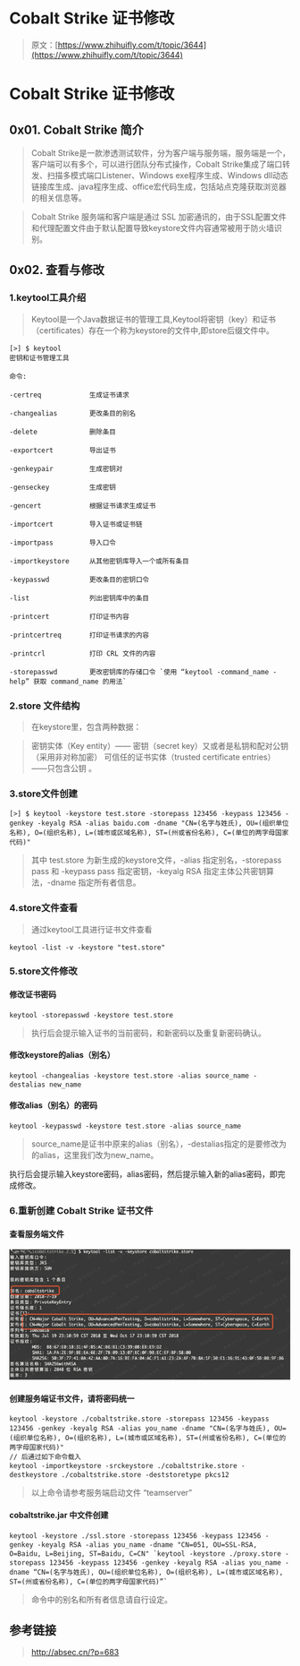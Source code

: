 # Cobalt Strike 证书修改

> 原文：[https://www.zhihuifly.com/t/topic/3644](https://www.zhihuifly.com/t/topic/3644)

# Cobalt Strike 证书修改

## 0x01\. Cobalt Strike 简介

> Cobalt Strike是一款渗透测试软件，分为客户端与服务端，服务端是一个，客户端可以有多个，可以进行团队分布式操作，Cobalt Strike集成了端口转发、扫描多模式端口Listener、Windows exe程序生成、Windows dll动态链接库生成、java程序生成、office宏代码生成，包括站点克隆获取浏览器的相关信息等。

> Cobalt Strike 服务端和客户端是通过 SSL 加密通讯的，由于SSL配置文件和代理配置文件由于默认配置导致keystore文件内容通常被用于防火墙识别。

## 0x02\. 查看与修改

### 1.keytool工具介绍

> Keytool是一个Java数据证书的管理工具,Keytool将密钥（key）和证书（certificates）存在一个称为keystore的文件中,即store后缀文件中。

```
[>] $ keytool 
密钥和证书管理工具

命令:

-certreq            生成证书请求

-changealias        更改条目的别名

-delete             删除条目

-exportcert         导出证书

-genkeypair         生成密钥对

-genseckey          生成密钥

-gencert            根据证书请求生成证书

-importcert         导入证书或证书链

-importpass         导入口令

-importkeystore     从其他密钥库导入一个或所有条目

-keypasswd          更改条目的密钥口令

-list               列出密钥库中的条目

-printcert          打印证书内容

-printcertreq       打印证书请求的内容

-printcrl           打印 CRL 文件的内容

-storepasswd        更改密钥库的存储口令 `使用 “keytool -command_name -help” 获取 command_name 的用法` 
```

### 2.store 文件结构

> 在keystore里，包含两种数据：

> 密钥实体（Key entity）—— 密钥（secret key）又或者是私钥和配对公钥（采用非对称加密） 可信任的证书实体（trusted certificate entries）——只包含公钥 。

### 3.store文件创建

```
[>] $ keytool -keystore test.store -storepass 123456 -keypass 123456 -genkey -keyalg RSA -alias baidu.com -dname "CN=(名字与姓氏), OU=(组织单位名称), O=(组织名称), L=(城市或区域名称), ST=(州或省份名称), C=(单位的两字母国家代码)" 
```

> 其中 test.store 为新生成的keystore文件，-alias 指定别名，-storepass pass 和 -keypass pass 指定密钥，-keyalg RSA 指定主体公共密钥算法，-dname 指定所有者信息。

### 4.store文件查看

> 通过keytool工具进行证书文件查看

```
keytool -list -v -keystore "test.store" 
```

### 5.store文件修改

#### 修改证书密码

```
keytool -storepasswd -keystore test.store 
```

> 执行后会提示输入证书的当前密码，和新密码以及重复新密码确认。

#### 修改keystore的alias（别名）

```
keytool -changealias -keystore test.store -alias source_name -destalias new_name 
```

#### 修改alias（别名）的密码

```
keytool -keypasswd -keystore test.store -alias source_name 
```

> source_name是证书中原来的alias（别名），-destalias指定的是要修改为的alias，这里我们改为new_name。

执行后会提示输入keystore密码，alias密码，然后提示输入新的alias密码，即完成修改。

### 6.重新创建 Cobalt Strike 证书文件

#### 查看服务端文件

![image](img/b4ad1dc6d5df3f49d366c3917997d709.png)

#### 创建服务端证书文件，请将密码统一

```
keytool -keystore ./cobaltstrike.store -storepass 123456 -keypass 123456 -genkey -keyalg RSA -alias you_name -dname "CN=(名字与姓氏), OU=(组织单位名称), O=(组织名称), L=(城市或区域名称), ST=(州或省份名称), C=(单位的两字母国家代码)"
// 后通过如下命令载入
keytool -importkeystore -srckeystore ./cobaltstrike.store -destkeystore ./cobaltstrike.store -deststoretype pkcs12 
```

> 以上命令请参考服务端启动文件 “teamserver”

#### cobaltstrike.jar 中文件创建

```
keytool -keystore ./ssl.store -storepass 123456 -keypass 123456 -genkey -keyalg RSA -alias you_name -dname "CN=051, OU=SSL-RSA, O=Baidu, L=Beijing, ST=Baidu, C=CN" `keytool -keystore ./proxy.store -storepass 123456 -keypass 123456 -genkey -keyalg RSA -alias you_name -dname “CN=(名字与姓氏), OU=(组织单位名称), O=(组织名称), L=(城市或区域名称), ST=(州或省份名称), C=(单位的两字母国家代码)”` 
```

> 命令中的别名和所有者信息请自行设定。

## 参考链接

> http://absec.cn/?p=683